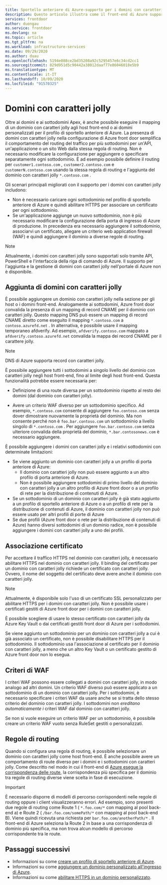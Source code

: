 ```yaml
---
title: Sportello anteriore di Azure-supporto per i domini con caratteri jolly
description: Questo articolo illustra come il front-end di Azure supporta il mapping e la gestione di domini con caratteri jolly nell'elenco dei domini personalizzati.
services: frontdoor
author: duongau
ms.service: frontdoor
ms.devlang: na
ms.topic: article
ms.tgt_pltfrm: na
ms.workload: infrastructure-services
ms.date: 09/29/2020
ms.author: duau
ms.openlocfilehash: 5194e088ce2bd35208a92c5295457e6c34cd2cc1
ms.sourcegitcommit: 829d951d5c90442a38012daaf77e86046018e5b9
ms.translationtype: MT
ms.contentlocale: it-IT
ms.lasthandoff: 10/09/2020
ms.locfileid: "91570325"
---
```

# <a name="wildcard-domains"></a>Domini con caratteri jolly

Oltre ai domini e ai sottodomini Apex, è anche possibile eseguire il mapping di un dominio con caratteri jolly agli host front-end o ai domini personalizzati per il profilo di sportello anteriore di Azure. La presenza di domini con caratteri jolly nella configurazione di Azure front door semplifica il comportamento del routing del traffico per più sottodomini per un'API, un'applicazione o un sito Web dalla stessa regola di routing. Non è necessario modificare la configurazione per aggiungere o specificare separatamente ogni sottodominio. È ad esempio possibile definire il routing per `customer1.contoso.com` , `customer2.contoso.com` e `customerN.contoso.com` usando la stessa regola di routing e l'aggiunta del dominio con caratteri jolly `*.contoso.com` .

Gli scenari principali migliorati con il supporto per i domini con caratteri jolly includono:

- Non è necessario caricare ogni sottodominio nel profilo di sportello anteriore di Azure e quindi abilitare HTTPS per associare un certificato per ogni sottodominio.
- Se un'applicazione aggiunge un nuovo sottodominio, non è più necessario modificare la configurazione della porta di ingresso di Azure di produzione. In precedenza era necessario aggiungere il sottodominio, associarvi un certificato, allegare un criterio web application firewall (WAF) e quindi aggiungere il dominio a diverse regole di routing.

> [!NOTE]
> Attualmente, i domini con caratteri jolly sono supportati solo tramite API, PowerShell e l'interfaccia della riga di comando di Azure. Il supporto per l'aggiunta e la gestione di domini con caratteri jolly nell'portale di Azure non è disponibile.

## <a name="adding-wildcard-domains"></a>Aggiunta di domini con caratteri jolly

È possibile aggiungere un dominio con caratteri jolly nella sezione per gli host o i domini front-end. Analogamente ai sottodomini, Azure front door convalida la presenza di un mapping di record CNAME per il dominio con caratteri jolly. Questo mapping DNS può essere un mapping di record CNAME diretto come eseguito il mapping `*.contoso.com` a `contoso.azurefd.net` . In alternativa, è possibile usare il mapping temporaneo afdverify. Ad esempio, `afdverify.contoso.com` mappato a `afdverify.contoso.azurefd.net` convalida la mappa dei record CNAME per il carattere jolly.

> [!NOTE]
> DNS di Azure supporta record con caratteri jolly.

È possibile aggiungere tutti i sottodomini a singolo livello del dominio con caratteri jolly negli host front-end, fino al limite degli host front-end. Questa funzionalità potrebbe essere necessaria per:

- Definizione di una route diversa per un sottodominio rispetto al resto dei domini (dal dominio con caratteri jolly).

- Avere un criterio WAF diverso per un sottodominio specifico. Ad esempio, `*.contoso.com` consente di aggiungere `foo.contoso.com` senza dover dimostrare nuovamente la proprietà del dominio. Ma non consente perché non è `foo.bar.contoso.com` un sottodominio a livello singolo di `*.contoso.com` . Per aggiungere `foo.bar.contoso.com` senza ulteriore convalida della proprietà del dominio, `*.bar.contosonews.com` è necessario aggiungere.

È possibile aggiungere i domini con caratteri jolly e i relativi sottodomini con determinate limitazioni:

- Se viene aggiunto un dominio con caratteri jolly a un profilo di porta anteriore di Azure:
  - Il dominio con caratteri jolly non può essere aggiunto a un altro profilo di porta anteriore di Azure.
  - Non è possibile aggiungere sottodomini di primo livello del dominio con caratteri jolly a un altro profilo di Azure front door o a un profilo di rete per la distribuzione di contenuti di Azure.
- Se un sottodominio di un dominio con caratteri jolly è già stato aggiunto a un profilo di sportello anteriore di Azure o a un profilo di rete per la distribuzione di contenuti di Azure, il dominio con caratteri jolly non può essere usato per altri profili di porte di Azure
- Se due profili (Azure front door o rete per la distribuzione di contenuti di Azure) hanno diversi sottodomini di un dominio radice, non è possibile aggiungere i domini con caratteri jolly a uno dei profili.

## <a name="certificate-binding"></a>Associazione certificato

Per accettare il traffico HTTPS nel dominio con caratteri jolly, è necessario abilitare HTTPS nel dominio con caratteri jolly. Il binding del certificato per un dominio con caratteri jolly richiede un certificato con caratteri jolly. Ovvero, il nome del soggetto del certificato deve avere anche il dominio con caratteri jolly.

> [!NOTE]
> Attualmente, è disponibile solo l'uso di un certificato SSL personalizzato per abilitare HTTPS per i domini con caratteri jolly. Non è possibile usare i certificati gestiti di Azure front door per i domini con caratteri jolly.

È possibile scegliere di usare lo stesso certificato con caratteri jolly da Azure Key Vault o dai certificati gestiti front door di Azure per i sottodomini.

Se viene aggiunto un sottodominio per un dominio con caratteri jolly a cui è già associato un certificato, non è possibile disabilitare HTTPS per il sottodominio. Il sottodominio usa l'associazione al certificato per il dominio con caratteri jolly, a meno che un altro Key Vault o un certificato gestito di Azure front door non lo esegua.

## <a name="waf-policies"></a>Criteri di WAF

I criteri WAF possono essere collegati a domini con caratteri jolly, in modo analogo ad altri domini. Un criterio WAF diverso può essere applicato a un sottodominio di un dominio con caratteri jolly. Per i sottodomini, è necessario specificare i criteri WAF da usare anche se si tratta dello stesso criterio del dominio con caratteri jolly. I sottodomini non *ereditano automaticamente i* criteri WAF dal dominio con caratteri jolly.

Se non si vuole eseguire un criterio WAF per un sottodominio, è possibile creare un criterio WAF vuoto senza RuleSet gestiti o personalizzati.

## <a name="routing-rules"></a>Regole di routing

Quando si configura una regola di routing, è possibile selezionare un dominio con caratteri jolly come host front-end. È anche possibile avere un comportamento di route diverso per i domini e i sottodomini con caratteri jolly. Come descritto nel modo in cui il front-end di [Azure esegue la corrispondenza delle route](front-door-route-matching.md), la corrispondenza più specifica per il dominio tra regole di routing diverse viene scelta in fase di esecuzione.

> [!IMPORTANT]
> È necessario disporre di modelli di percorso corrispondenti nelle regole di routing oppure i client visualizzeranno errori. Ad esempio, sono presenti due regole di routing come Route 1 ( `*.foo.com/*` con mapping al pool back-end a) e Route 2 ( `/bar.foo.com/somePath/*` con mapping al pool back-end B). Viene quindi ricevuta una richiesta per `bar.foo.com/anotherPath/*` . Il front-end di Azure seleziona la Route 2 in base a una corrispondenza di dominio più specifica, ma non trova alcun modello di percorso corrispondente tra le route.

## <a name="next-steps"></a>Passaggi successivi

- Informazioni su come [creare un profilo di sportello anteriore di Azure](quickstart-create-front-door.md).
- Informazioni su come [aggiungere un dominio personalizzato all'ingresso di Azure](front-door-custom-domain.md).
- Informazioni su come [abilitare HTTPS in un dominio personalizzato](front-door-custom-domain-https.md).
